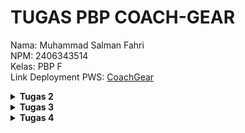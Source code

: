 # TUGAS PBP COACH-GEAR
Nama: Muhammad Salman Fahri<br>
NPM: 2406343514<br>
Kelas: PBP F<br>
Link Deployment PWS: [CoachGear](https://muhammad-salman42-coachgear.pbp.cs.ui.ac.id/)


<details align="justify">
    <summary><b>Tugas 2</b></summary>

## Jelaskan bagaimana cara kamu mengimplementasikan checklist di atas secara step-by-step (bukan hanya sekadar mengikuti tutorial).
Pertama-tama saya membuat repository baru di GitHub dengan nama `coach-gear`, kemudian saya clone repository tersebut ke lokal. Setelah itu saya membuka direktori hasil clone di VSCode, membuat serta mengaktifkan virtual environment untuk mengisolasi proyek dari proyek lain, lalu melakukan instalasi dependencies yang dibutuhkan. Selanjutnya saya membuat proyek Django bernama `coach_gear_site`, menambahkan konfigurasi untuk development lokal dan production deployment melalui file `.env` dan `.env.prod`, serta memodifikasi `settings.py` untuk pengaturan perizinan akses.  

Setelah itu saya membuat aplikasi `main` di direktori `coach-gear` dengan menjalankan perintah `python manage.py startapp main` dan mendaftarkannya pada proyek `coach_gear_site`. Pada aplikasi `main`, saya membuat direktori `templates` dan menambahkan file `main.html` untuk kebutuhan Tugas 2. Kemudian saya menambahkan konfigurasi routing di `coach_gear_site/urls.py` untuk aplikasi `main`, serta membuat fungsi `show_main` di `main/views.py` yang menampilkan template `main.html` berisi nama aplikasi, nama, dan kelas. Untuk melengkapinya, saya juga membuat file `main/urls.py` guna memetakan fungsi `show_main` ke aplikasinya.  

Selanjutnya saya membuat model `Product` dengan atribut berupa `name` (CharField), `price` (IntegerField), `description` (TextField), `thumbnail` (URLField), `category` (CharField), dan `is_featured` (BooleanField). Setelah model selesai dibuat, saya membuat project baru di PWS dan menyesuaikan environment dengan `.env.prod`. Pada `settings.py`, saya menambahkan URL deployment `muhammad-salman42-coachgear.pbp.cs.ui.id`. Setelah konfigurasi selesai, saya menjalankan perintah `python manage.py makemigrations` dan `python manage.py migrate` untuk mempersiapkan database. Terakhir, saya menyambungkan repository dengan PWS, menjalankan project command, melakukan build, dan melakukan push dengan perintah `git push pws master` untuk deployment.

## Buatlah bagan yang berisi request client ke web aplikasi berbasis Django beserta responnya dan jelaskan pada bagan tersebut kaitan antara 'urls.py', 'views.py', 'models.py', dan berkas html.
![Diagram Django](/public/Diagram.jpeg)

Ketika client mengirimkan sebuah HTTP request ke server Django, permintaan tersebut akan diproses dengan mencocokkan URL yang diminta terhadap pola yang sudah didefinisikan di dalam file `urls.py`. File ini berfungsi sebagai pengatur route yang menghubungkan URL dengan fungsi di aplikasi 'main'. Setelah URL sesuai ditemukan, request diteruskan ke `views.py`, yang bertugas mengelola logika seperti sebuah fungsi. Pada tahap ini, `views.py` dapat mengambil atau memanipulasi data melalui `models.py`, yang merupakan komponen untuk mengatur serta mengelola data aplikasi melalui database. Setelah memperoleh data yang dibutuhkan, `views.py` akan merender template HTML dengan data tersebut, sehingga menghasilkan tampilan akhir yang siap dikirimkan ke client. Hasil akhirnya berupa response HTML yang telah diproses oleh Django dan ditampilkan di browser client.

## Jelaskan peran 'settings.py' dalam proyek Django!
`settings.py` adalah file konfigurasi utama dalam sebuah proyek Django. Semua pengaturan inti proyek ditempatkan di sini, seperti konfigurasi database, daftar aplikasi yang terdaftar di `INSTALLED_APPS`, `ALLOWED_HOST`, serta konfigurasi tambahan untuk deployment. Singkatnya, file ini adalah pusat pengaturan yang mengatur bagaimana proyek Django berjalan, baik di lingkungan development maupun production.

## Bagaimana cara kerja migrasi database di Django?
migrasi di Django adalah proses untuk menjaga agar struktur database selalu sesuai dengan definisi model yang ada di aplikasi. Jadi, setiap kali kita menambahkan, mengubah, atau menghapus atribut di dalam `models.py`, Django tidak langsung mengubah database, tapi menyimpannya dulu sebagai perubahan skema.Dengan perubahan itu kemudian diterjemahkan menjadi file migration, kaya semacam catatan yang isinya instruksi tentang apa yang harus dilakukan pada database. Setelah file migrasi dibuat dengan perintah `python manage.py makemigrations`, langkah berikutnya adalah menerapkan perubahan tersebut ke database dengan perintah `python manage.py migrate`. 

Jadi cara kerja migrasi di Django bisa dipahami sebagai jembatan antara kode Python pada `models.py` dengan struktur di dalam database. Ketika perintah `python manage.py makemigrations` dijalankan, Django akan membandingkan kondisi model saat ini dengan migrasi sebelumnya, lalu membuat file migrasi baru yang berisi perubahan dari sebuah model. File migrasi ini sifatnya belum memengaruhi database, melainkan hanya mendokumentasikan rencana perubahan. Setelah itu, saat kita menjalankan `python manage.py migrate`, Django mengeksekusi isi file migrasi tersebut dengan menghasilkan query SQL yang sesuai dengan database yang digunakan, lalu menerapkannya langsung ke dalam database. Dengan cara ini, setiap perubahan data model tercatat, dapat dikelola bertahap, dan bisa di-rollback atau dijalankan ulang bila diperlukan.

## Menurut Anda, dari semua framework yang ada, mengapa framework Django dijadikan permulaan pembelajaran pengembangan perangkat lunak?
Menurut saya, salah satu alasan Django dipakai sebagai permulaan pembelajaran adalah karena framework ini sudah digunakan oleh banyak perusahaan sejak lama dan terbukti stabil. Django juga berbasis Python, bahasa pemrograman yang sudah saya pelajari sejak semester satu, sehingga lebih mudah dipahami. Selain itu, Django adalah framework full-stack yang bisa digunakan untuk mengembangkan sisi backend sekaligus menyediakan frontend melalui sistem templating HTML. Hal ini membuat Django cocok sebagai langkah awal untuk memahami pengembangan perangkat lunak secara menyeluruh, mulai dari pengolahan data hingga penyajian tampilan kepada pengguna.

Django memang bisa dipakai untuk frontend lewat templating, tapi dia bukan framework frontend murni seperti React atau Vue. Jadi lebih tepatnya Django itu framework backend dengan kemampuan templating untuk menampilkan HTML.

## Apakah ada feedback untuk asisten dosen tutorial 1 yang telah kamu kerjakan sebelumnya?
Saya tidak memiliki feedback khusus, karena tutorial 1 sudah cukup jelas dan membantu dalam memahami materi.
</details>
<details align="justify">
    <summary><b>Tugas 3</b></summary>

## Jelaskan mengapa kita memerlukan data delivery dalam pengimplementasian sebuah platform?
Data delivery merupakan aspek penting dalam pengimplementasian suatu platform karena bertujuan untuk memastikan bahwa pertukaran data antar komponen sistem (seperti antara frontend dan backend atau antar microservices) dilakukan dengan cara yang efisien, aman, dan konsisten. Data Delivery menjadi penting karena kebutuhan pertukaran informasi yang tepat secara real-time dan memfasilitasi komunikasi yang seamless antar komponen yang berbeda dalam sistem.

## Menurutmu, mana yang lebih baik antara XML dan JSON? Mengapa JSON lebih populer dibandingkan XML?
Menurut saya, JSON lebih unggul karena formatnya mudah dibaca baik oleh manusia. Selain itu, JSON memiliki ukuran yang lebih ringkas dibandingkan XML dan lebih sederhana untuk diproses dengan bahasa pemrograman yang umum digunakan dalam pengembangan web seperti JavaScript. Hal ini membuat JSON lebih populer karena menawarkan efisiensi yang lebih baik dalam pengiriman data di web.

## Jelaskan fungsi dari method `is_valid()` pada form Django dan mengapa kita membutuhkan method tersebut?
Method `is_valid()` dipakai pada objek form untuk melakukan validasi data sekaligus menangani error. Fungsi dari metode ini adalah menyaring data yang masuk dan memastikan hanya data yang sudah lolos pengecekan serta dalam kondisi bersih yang akan diteruskan ke database.

## Mengapa kita membutuhkan `csrf_token` saat membuat form di Django? Apa yang dapat terjadi jika kita tidak menambahkan `csrf_token` pada form Django? Bagaimana hal tersebut dapat dimanfaatkan oleh penyerang?
Kita butuh `csrf_token` di form Django supaya sistem bisa yakin kalau request yang dikirim bener-bener datang dari user itu sendiri, bukan dari orang lain. Jadi, `csrf_token` ini semacam "tanda tangan unik" yang ikut dikirim tiap kali user submit form. Tujuannya buat ngelindungin aplikasi dari serangan CSRF (Cross-Site Request Forgery), yaitu serangan yang numpang sesi login user buat ngejalanin aksi yang sebenarnya nggak pernah diminta user.

Kalau kita nggak pakai `csrf_token`, penyerang bisa bikin halaman atau script jahat yang ngirim request ke aplikasi kita pakai akun user yang lagi login. Akibatnya bisa macem-macem, mulai dari ganti data, transaksi tanpa izin, sampai nyolong informasi pribadi. Karena nggak ada token buat ngecek, sistem bakal nganggep request itu sah-sah aja.

Intinya, `csrf_token` ini kayak pagar pengaman. Tanpa itu, aplikasi jadi gampang dimanipulasi lewat request palsu yang seolah-olah asli.
## Jelaskan bagaimana cara kamu mengimplementasikan checklist di atas secara step-by-step (bukan hanya sekadar mengikuti tutorial).
Pertama-tama saya membuat fungsi `show_xml`, `show_json`, `show_xml_by_id`, dan `show_json_by_id`, lalu melakukan mapping route untuk masing-masing fungsi tersebut di `urls.py` di direktori main. Setelah itu, saya menambahkan fungsi `product_add` dan `product_details` di views.py. Fungsi product_add digunakan untuk menambahkan produk baru, sedangkan `product_details` digunakan untuk menampilkan halaman detail dari setiap objek produk yang dibuat.

Selanjutnya, saya membuat `forms.py` di direktori main. File ini berfungsi untuk membuat, mengelola, dan memvalidasi form agar lebih mudah digunakan di `views.py` maupun di template.

Saya juga membuat direktori templates pada root utama dan menambahkan file `base.html`. File base.html berfungsi sebagai template induk yang menyimpan struktur utama aplikasi, sehingga halaman lain bisa extends dari situ tanpa perlu menulis ulang kode yang sama.

Kemudian, saya membuat file `product_add.html` dan `product_details.html` untuk menampilkan halaman penambahan produk serta halaman detail produk. Kedua file ini sudah terintegrasi dengan fungsi yang ada di `views.py` serta model yang telah dibuat.

Terakhir, saya mengubah `main.html` agar menyesuaikan dengan kebutuhan Tugas 3, sehingga tampilannya selaras dengan fungsionalitas baru yang sudah ditambahkan.

## Apakah ada feedback untuk asdos di tutorial 2 yang sudah kalian kerjakan?
Sejauh ini tidak ada, penjelasannya sudah sangat jelas dan sangat membantu
## Mengakses keempat URL di poin 2 menggunakan Postman, membuat screenshot dari hasil akses URL pada Postman, dan menambahkannya ke dalam README.md.

1.`show_xml`
![Foto postman xml](/public/FotoShowXml.jpeg)

2.`show_xml_by_id`
![Foto postman xml_id](/public/FotoShowXmlById.jpeg)

3.`show_json`
![Foto postman json](/public/FotoShowJson.jpeg)

4.`show_json_by_id`
![Foto postman json_id](/public/FotoShowJsonById.jpeg)

</details>
<details align="justify">
    <summary><b>Tugas 4</b></summary>

## Apa itu Django `AuthenticationForm`? Jelaskan juga kelebihan dan kekurangannya.
`AuthenticationForm` di Django adalah sebuah form bawaan dari modul `django.contrib.auth.forms` yang digunakan untuk proses `login` atau autentikasi pengguna. Form ini secara default hanya memiliki dua field utama, yaitu `username` dan `password`. Saat divalidasi, Django akan secara otomatis melakukan pengecekan apakah kombinasi `username` dan `password` yang dimasukkan sesuai dengan data yang ada, sekaligus memastikan bahwa akun pengguna tersebut aktif. Jika data valid, objek user dapat diakses melalui `method form.get_user()`.

Kelebihan dari `AuthenticationForm` terletak pada kemudahannya karena sudah terintegrasi langsung dengan sistem autentikasi Django, sehingga pengembang tidak perlu membuat form login dari nol. Django juga sudah menangani aspek keamanan dasar seperti hashing password dan pengecekan status user. Selain itu, form ini cukup fleksibel untuk dikustomisasi, misalnya dengan menambahkan field baru atau mengubah tampilan input menggunakan `widgets`. Dukungan bawaan untuk bekerja dengan `LoginView` juga membuat implementasi login menjadi lebih cepat dan sederhana.

Namun, `AuthenticationForm` juga memiliki beberapa keterbatasan. Form ini hanya menyediakan `login` dengan `username` dan `password`, sehingga jika ingin mendukung login menggunakan email, nomor telepon, OTP, atau metode lain, developer perlu membuat custom form. Tampilan error message yang disediakan pun sangat standar dan sering kali perlu diubah agar lebih ramah bagi pengguna. Di luar itu, fitur tambahan seperti “remember me”, autentikasi dua faktor, atau captcha tidak tersedia secara default dan harus ditambahkan secara manual.

## Apa perbedaan antara autentikasi dan otorisasi? Bagaiamana Django mengimplementasikan kedua konsep tersebut?

Autentikasi dan otorisasi adalah dua konsep yang berbeda meskipun sering dipakai bersama dalam sistem keamanan aplikasi. Autentikasi merupakan proses memverifikasi identitas pengguna, misalnya dengan mencocokkan username dan password saat login untuk memastikan bahwa orang tersebut benar-benar pemilik akun. Setelah identitas pengguna terkonfirmasi, barulah masuk ke tahap otorisasi, yaitu menentukan apa saja yang boleh atau tidak boleh dilakukan pengguna tersebut di dalam sistem. Jadi, autentikasi menjawab pertanyaan “siapa kamu”, sedangkan otorisasi menjawab pertanyaan “apa yang boleh kamu lakukan”. Django mengimplementasikan keduanya melalui modul bawaan `django.contrib.auth`. Pada sisi autentikasi, Django menyediakan model User, fungsi `authenticate()` untuk memverifikasi kredensial, dan `login()` atau `logout()` untuk mengelola sesi pengguna. Sementara pada sisi otorisasi, Django menyediakan sistem permission dan group yang bisa diatur untuk setiap pengguna, serta dekorator atau mixin seperti `@login_required`, `@permission_required`, `LoginRequiredMixin`, dan `PermissionRequiredMixin` untuk membatasi akses ke view berdasarkan hak akses. Dengan begitu, Django memberi kerangka lengkap untuk memastikan hanya pengguna terverifikasi yang dapat masuk ke sistem, sekaligus mengatur apa saja yang bisa dilakukan sesuai dengan peran dan izinnya.

## Apa saja kelebihan dan kekurangan session dan cookies dalam konteks menyimpan state di aplikasi web?

Cookies memiliki kelebihan karena data disimpan langsung di browser pengguna sehingga bisa bertahan meskipun browser ditutup, serta tidak memerlukan penyimpanan tambahan di server. Cookies cocok digunakan untuk menyimpan preferensi ringan seperti bahasa, tema, atau opsi “remember me”. Namun, cookies memiliki keterbatasan ukuran (umumnya 4KB), ikut terkirim pada setiap request sehingga bisa menambah beban bandwidth, serta rentan terhadap serangan XSS jika tidak diamankan dengan benar. Karena data disimpan di sisi klien, cookies juga tidak ideal untuk informasi yang bersifat sensitif.

Sementara itu, session lebih aman karena data disimpan di server dan hanya session ID yang dikirimkan ke browser. Hal ini memungkinkan penyimpanan informasi sensitif seperti status login atau data pengguna dengan kapasitas yang lebih besar daripada cookies. Session juga tidak menambah beban request secara signifikan. Namun, penggunaan session membutuhkan resource server yang lebih besar, biasanya hanya berlaku selama browser aktif, dan bisa menimbulkan masalah saat aplikasi di-scale up jika tidak ada mekanisme session sharing antar server. Dengan demikian, cookies lebih cocok untuk preferensi pengguna yang ringan, sedangkan session lebih tepat digunakan untuk menyimpan state yang penting dan rahasia.

## Apakah penggunaan cookies aman secara default dalam pengembangan web, atau apakah ada risiko potensial yang harus diwaspadai? Bagaimana Django menangani hal tersebut?

Secara default, penggunaan cookies dalam pengembangan web tidak sepenuhnya aman karena ada sejumlah risiko potensial yang harus diwaspadai. Cookies bisa menjadi target serangan XSS (Cross-Site Scripting) jika dapat diakses melalui JavaScript, memungkinkan penyerang mencuri informasi sensitif. Selain itu, jika cookies dikirim melalui HTTP tanpa enkripsi, data dapat dengan mudah disadap oleh pihak ketiga. Risiko lain adalah CSRF (Cross-Site Request Forgery), karena cookies akan otomatis terkirim pada setiap permintaan ke server, sehingga penyerang bisa memanfaatkannya untuk mengirimkan request palsu. Untuk mengatasi hal ini, Django menyediakan beberapa mekanisme keamanan bawaan. Django memungkinkan pengaturan atribut HttpOnly agar cookies tidak bisa diakses lewat JavaScript, serta Secure untuk memastikan cookies hanya dikirim melalui HTTPS. Selain itu, Django mendukung konfigurasi SameSite untuk membatasi pengiriman cookies lintas situs, dan menyediakan opsi SESSION_COOKIE_SECURE serta CSRF_COOKIE_SECURE agar cookies sensitif hanya dikirim melalui koneksi terenkripsi. Django juga memiliki fitur signed cookies yang menggunakan secret key untuk memverifikasi integritas data sehingga cookies tidak bisa dimodifikasi secara sembarangan. Dengan kombinasi ini, Django membantu meningkatkan keamanan penggunaan cookies, meskipun pengembang tetap perlu mengaktifkan dan menyesuaikan pengaturan sesuai kebutuhan aplikasi.

## Jelaskan bagaimana cara kamu mengimplementasikan checklist di atas secara step-by-step (bukan hanya sekadar mengikuti tutorial).
Pertama, aku bikin model Product di app products dan langsung aku hubungkan ke User pakai ForeignKey, jadi tiap produk pasti punya owner. Dengan begitu kalau user login, dia bisa lihat produk-produk miliknya sendiri lewat relasi user.products.all(). Setelah itu aku jalanin makemigrations dan migrate biar tabelnya kebentuk di database.

Lanjut ke fitur autentikasi, aku bikin view untuk register, login, dan logout. Buat register aku pakai UserCreationForm biar validasinya aman dan nggak perlu bikin dari nol. Setelah user berhasil daftar, aku langsung login-in dia otomatis dan bikin cookie last_login yang isinya waktu login terakhir. Cookie ini aku set pakai httponly biar nggak bisa diakses lewat JavaScript. Untuk login aku pakai AuthenticationForm, kalau berhasil masuk ya prosesnya mirip, langsung set cookie last_login. Logout tinggal panggil logout() bawaan Django dan aku sekalian hapus cookienya biar bersih.

Di halaman utama, aku cek dulu apakah user sudah login atau belum. Kalau sudah, aku tampilin username dan juga nilai dari cookie last_login yang tadi diset, plus aku juga munculin semua produk milik user itu. Kalau belum login, aku kasih pesan sederhana dan link ke halaman login atau register.

Supaya bisa dites bener-bener, aku bikin dua akun user lewat manage.py shell dan masing-masing aku tambahin tiga produk dummy. Jadi misalnya akun alice punya keyboard, mouse, monitor, sedangkan akun bob punya phone case, charger, sama earbuds. Dengan begitu pas login ke akun tertentu, yang muncul di homepage cuma produk dia sendiri.

Terakhir, aku tambahin beberapa setting buat ngamanin cookies dan session di settings.py. Di local development aku biarin SESSION_COOKIE_SECURE masih false karena belum pakai HTTPS, tapi kalau production nanti harus true. Aku juga set SESSION_COOKIE_HTTPONLY biar nggak bisa diakses lewat JavaScript dan kasih SameSite=Lax buat ngurangi risiko CSRF. Jadi alurnya rapi: user bisa daftar, login, lihat produknya sendiri, logout, dan semua itu sudah nyambung sama user di database plus ada cookies buat simpan last login.

</details>


